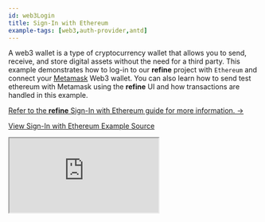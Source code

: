 ```yaml
---
id: web3Login
title: Sign-In with Ethereum
example-tags: [web3,auth-provider,antd]
---
```


A web3 wallet is a type of cryptocurrency wallet that allows you to send, receive, and store digital assets without the need for a third party. This example demonstrates how to log-in to our **refine** project with `Ethereum` and connect your [Metamask](https://metamask.io/) Web3 wallet. You can also learn how to send test ethereum with Metamask using the **refine** UI and how transactions are handled in this example.

[Refer to the **refine** Sign-In with Ethereum guide for more information. →](/docs/advanced-tutorials/web3/ethereum-signin/)

[View Sign-In with Ethereum Example Source](https://github.com/refinedev/refine/tree/master/examples/web3/ethereumLogin)

<iframe loading="lazy" src="https://stackblitz.com//github/pankod/refine/tree/master/examples/web3/ethereumLogin?embed=1&view=preview&theme=dark&preset=node&ctl=1"
     style={{width: "100%", height:"80vh", border: "0px", borderRadius: "8px", overflow:"hidden"}}
     title="signin-with-ethereum"
     allow="accelerometer; ambient-light-sensor; camera; encrypted-media; geolocation; gyroscope; hid; microphone; midi; payment; usb; vr; xr-spatial-tracking"
     sandbox="allow-forms allow-modals allow-popups allow-presentation allow-same-origin allow-scripts"
></iframe>
